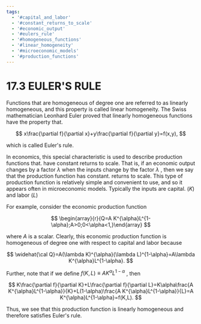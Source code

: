 ```yaml
---
tags:
  - '#capital_and_labor'
  - '#constant_returns_to_scale'
  - '#economic_output'
  - '#eulers_rule'
  - '#homogeneous_functions'
  - '#linear_homogeneity'
  - '#microeconomic_models'
  - '#production_functions'
---
```

# 17.3 EULER'S RULE

Functions that are homogeneous of degree one are referred to as linearly homogeneous, and this property is called linear homogeneity. The Swiss mathematician Leonhard Euler proved that linearly homogeneous functions have the property that.

$$
x\frac{\partial f}{\partial x}+y\frac{\partial f}{\partial y}=f(x,y),
$$

which is called Euler's rule.

In economics, this special characteristic is used to describe production functions that. have constant returns to scale. That is, if an economic output changes by a factor $\lambda$ when the inputs change by the factor $\lambda$ , then we say that the production function has constant. returns to scale. This type of production function is relatively simple and convenient to use, and so it appears often in microeconomic models. Typically the inputs are capital. $(K)$ and labor $(L)$

For example, consider the economic production function

$$
\begin{array}{r}{Q=A K^{\alpha}L^{1-\alpha};A>0;0<\alpha<1,}\end{array}
$$

where $A$ is a scalar. Clearly, this economic production function is homogeneous of degree one with respect to capital and labor because

$$
\widehat{\cal Q}=A(\lambda K)^{\alpha}(\lambda L)^{1-\alpha}=A\lambda K^{\alpha}L^{1-\alpha}.
$$

Further, note that if we define $f(K,L)\equiv A K^{\alpha}L^{1-\alpha}$ , then

$$
K\frac{\partial f}{\partial K}+L\frac{\partial f}{\partial L}=K\alpha\frac{A K^{\alpha}L^{1-\alpha}}{K}+L(1-\alpha)\frac{A K^{\alpha}L^{1-\alpha}}{L}=A K^{\alpha}L^{1-\alpha}=f(K,L).
$$

Thus, we see that this production function is linearly homogeneous and therefore satisfies Euler's rule.
